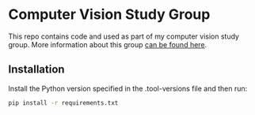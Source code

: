 # Computer Vision Study Group

This repo contains code and used as part of my computer vision study group. More information about this group [can be found here](https://docs.google.com/document/d/11lrBxT2PjmspmWQ14Av2Sh1bYO1e5vTNo3ZEdfEjjyk/edit?usp=sharing).

## Installation

Install the Python version specified in the .tool-versions file and then run:

```bash
pip install -r requirements.txt
```
